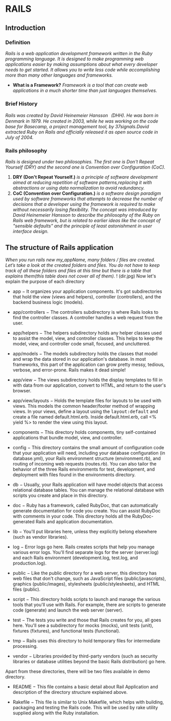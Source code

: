 # RAILS
## Introduction
### Definition
*Rails is a web application development framework written in the Ruby programming language. It is designed to make programming web applications easier by making assumptions about what every developer needs to get started. It allows you to write less code while accomplishing more than many other languages and frameworks.*
* **What is a Framework?**
*Framework is a tool that can create web applications in a much shorter time than just languages themselves.*
### Brief History
*Rails was created by David Heinemeier Hansson（DHH). He was born in Denmark in 1979. He created in 2003,  while he was working on the code base for Basecamp, a project management tool, by 37signals.David extracted Ruby on Rails and officially released it as open source code in July of 2004.*
### Rails philosophy
*Rails is designed under two philosophies. The first one is Don't Repeat Yourself (DRY) and the second one is Convention over Configuration (CoC).*
1. **DRY (Don't Repeat Yourself.)**
*is a principle of software development aimed at reducing repetition of software patterns,replacing it with abstractions or using data normalization to avoid redundancy.*
2. **CoC (Convention over Configuration.)**
*is a software design paradigm used by software frameworks that attempts to decrease the number of decisions that a developer using the framework is required to make without necessarily losing flexibility. The concept was introduced by David Heinemeier Hansson to describe the philosophy of the Ruby on Rails web framework, but is related to earlier ideas like the concept of "sensible defaults" and the principle of least astonishment in user interface design.*
## The structure of Rails application
*When you run rails new my_appName, many folders / files are created.
Let’s take a look at the created folders and files. You do not have to keep track of all these folders and files at this time but there is a table that explains them(this table does not cover all of them).*
! (dir.jpg)
Now let's explain the purpose of each directory

* app − It organizes your application components. It's got subdirectories that hold the view (views and helpers), controller (controllers), and the backend business logic (models).

* app/controllers − The controllers subdirectory is where Rails looks to find the controller classes. A controller handles a web request from the user.

* app/helpers − The helpers subdirectory holds any helper classes used to assist the model, view, and controller classes. This helps to keep the model, view, and controller code small, focused, and uncluttered.

* app/models − The models subdirectory holds the classes that model and wrap the data stored in our application's database. In most frameworks, this part of the application can grow pretty messy, tedious, verbose, and error-prone. Rails makes it dead simple!

* app/view − The views subdirectory holds the display templates to fill in with data from our application, convert to HTML, and return to the user's browser.

* app/view/layouts − Holds the template files for layouts to be used with views. This models the common header/footer method of wrapping views. In your views, define a layout using the <tt>layout:default</tt> and create a file named default.html.erb. Inside default.html.erb, call <% yield %> to render the view using this layout.

* components − This directory holds components, tiny self-contained applications that bundle model, view, and controller.

* config − This directory contains the small amount of configuration code that your application will need, including your database configuration (in database.yml), your Rails environment structure (environment.rb), and routing of incoming web requests (routes.rb). You can also tailor the behavior of the three Rails environments for test, development, and deployment with files found in the environments directory.

* db − Usually, your Rails application will have model objects that access relational database tables. You can manage the relational database with scripts you create and place in this directory.

* doc − Ruby has a framework, called RubyDoc, that can automatically generate documentation for code you create. You can assist RubyDoc with comments in your code. This directory holds all the RubyDoc-generated Rails and application documentation.

* lib − You'll put libraries here, unless they explicitly belong elsewhere (such as vendor libraries).

* log − Error logs go here. Rails creates scripts that help you manage various error logs. You'll find separate logs for the server (server.log) and each Rails environment (development.log, test.log, and production.log).

* public − Like the public directory for a web server, this directory has web files that don't change, such as JavaScript files (public/javascripts), graphics (public/images), stylesheets (public/stylesheets), and HTML files (public).

* script − This directory holds scripts to launch and manage the various tools that you'll use with Rails. For example, there are scripts to generate code (generate) and launch the web server (server).

* test − The tests you write and those that Rails creates for you, all goes here. You'll see a subdirectory for mocks (mocks), unit tests (unit), fixtures (fixtures), and functional tests (functional).

* tmp − Rails uses this directory to hold temporary files for intermediate processing.

* vendor − Libraries provided by third-party vendors (such as security libraries or database utilities beyond the basic Rails distribution) go here.

Apart from these directories, there will be two files available in demo directory.

* README − This file contains a basic detail about Rail Application and description of the directory structure explained above.

* Rakefile − This file is similar to Unix Makefile, which helps with building, packaging and testing the Rails code. This will be used by rake utility supplied along with the Ruby installation.


